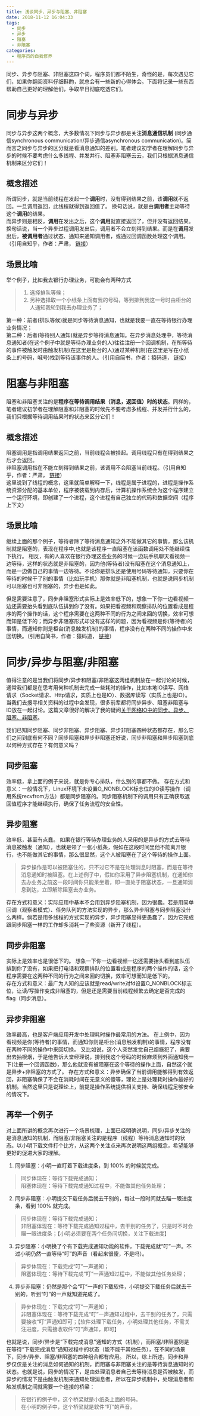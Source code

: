 ```yaml
---
title: 浅谈同步、异步与阻塞、非阻塞
date: 2018-11-12 16:04:33
tags:
  - 同步
  - 异步
  - 阻塞
  - 非阻塞
categories: 
  - 程序员的自我修养
---
```


同步、异步与阻塞、非阻塞这四个词，程序员们都不陌生，奇怪的是，每次遇见它们，如果你翻阅资料仔细斟酌，就总会有一些新的心得体会。下面将记录一些东西帮助自己更好的理解他们，争取早日彻底吃透它们。

# 同步与异步
同步与异步这两个概念，大多数情况下同步与异步都是关注**消息通信机制** (同步通信synchronous communication/异步通信asynchronous communication)。简而言之同步与异步的区分就是看消息通知的差别。笔者建议初学者在理解同步与异步的时候不要考虑什么多线程、并发并行、阻塞非阻塞云云，我们只根据消息通信机制来区分它们！
## 概念描述
所谓同步，就是当前线程在发起一个**调用**时，没有得到结果之前，该**调用**就不返回。一旦调用返回，此线程就得到返回值了。
换句话说，就是由**调用者**主动等待这个**调用**的结果。  
而异步则是相反，**调用**在发出之后，这个**调用**就直接返回了，但并没有返回结果。换句话说，当一个异步过程调用发出后，调用者不会立刻得到结果。而是在**调用**发出后，**被调用者**通过状态、通知来通知调用者，或通过回调函数处理这个调用。（引用自知乎，作者：严肃，
[链接](https://www.zhihu.com/question/19732473/answer/20851256)）
## 场景比喻
举个例子，比如我去银行办理业务，可能会有两种方式
>1. 选择排队等候；  
>2. 另种选择取一个小纸条上面有我的号码，等到排到我这一号时由柜台的人通知我轮到我去办理业务了；  

第一种：前者(排队等候)就是同步等待消息通知，也就是我要一直在等待银行办理业务情况；  
第二种：后者(等待别人通知)就是异步等待消息通知。在异步消息处理中，等待消息通知者(在这个例子中就是等待办理业务的人)往往注册一个回调机制，在所等待的事件被触发时由触发机制(在这里是柜台的人)通过某种机制(在这里是写在小纸条上的号码，喊号)找到等待该事件的人。（引用自简书，作者：猿码道，
[链接](https://www.jianshu.com/p/aed6067eeac9)）

# 阻塞与非阻塞
阻塞和非阻塞关注的是**程序在等待调用结果（消息，返回值）时的状态**。同样的，笔者建议初学者在理解阻塞和非阻塞的时候先不要考虑多线程、并发并行什么的，我们只根据等待调用结果时的状态来区分它们！
## 概念描述 
阻塞调用是指调用结果返回之前，当前线程会被挂起。调用线程只有在得到结果之后才会返回。  
非阻塞调用指在不能立刻得到结果之前，该调用不会阻塞当前线程。（引用自知乎，作者：严肃，
[链接](https://www.zhihu.com/question/19732473/answer/20851256)）  
这里说到了线程的概念，这里就简单解释一下，线程是属于进程的，进程是操作系统资源分配的基本单位，程序被装载到内存后，计算机操作系统会为这个程序建立一个运行环境，即创建了一个进程，这个进程有自己独立的代码和数据空间（程序上下文）
## 场景比喻
继续上面的那个例子，等待者除了等待消息通知之外不能做其它的事情，那么该机制就是阻塞的，表现在程序中,也就是该程序一直阻塞在该函数调用处不能继续往下执行。
相反，有的人喜欢在银行办理这些业务的时候一边玩手机聊天看视频一边等待，这样的状态就是非阻塞的，因为他(等待者)没有阻塞在这个消息通知上，而是一边做自己的事情一边等待。不论你是排队还是使用号码等待通知，只要你在等待的时候干了别的事情（比如玩手机）那你就是非阻塞机制，也就是说同步机制可以阻塞也可非阻塞的，异步也是如此。

但是需要注意了，同步非阻塞形式实际上是效率低下的，想象一下你一边看视频一边还需要抬头看到底队伍排到你了没有。如果把看视频和观察排队的位置看成是程序的两个操作的话，这个程序需要在这两种不同的行为之间来回的切换，效率可想而知是低下的；而异步非阻塞形式却没有这样的问题，因为看视频是你(等待者)的事情，而通知你则是柜台(消息触发机制)的事情，程序没有在两种不同的操作中来回切换。（引用自简书，作者：猿码道，
[链接](https://www.jianshu.com/p/aed6067eeac9)）

# 同步/异步与阻塞/非阻塞
值得注意的是当我们将同步/异步和阻塞/非阻塞这两组机制放在一起讨论的时候，通常我们都是在思考用何种机制去完成一些耗时的操作，比如本地IO读写、网络请求（Socket请求、Http请求，实质上也是IO）、数据库读写（实质上也是IO）。当我们去搜寻相关资料的过程中会发现，很多前辈都将同步异步、阻塞非阻塞与IO放在一起讨论。这篇文章很好的解决了我的疑问[关于网络IO中的同步、异步、阻塞、非阻塞](https://blog.csdn.net/suifeng3051/article/details/52779886)。

我们已知同步阻塞、同步非阻塞、异步阻塞、异步非阻塞四种状态都存在，那么它们之间到底有何不同？同步阻塞和异步非阻塞还好说，同步非阻塞和异步阻塞到底以何种方式存在？有何意义吗？
## 同步阻塞
效率低，拿上面的例子来说，就是你专心排队，什么别的事都不做。
存在方式和意义：一般情况下，Linux环境下未设置O_NONBLOCK标志位的IO读写操作（调用系统recvfrom方法）都是同步阻塞的。同步阻塞机制下的调用只有正确获取返回值程序才能继续执行，确保了任务流程的安全性。
## 异步阻塞
效率低，甚至有点蠢。
如果在银行等待办理业务的人采用的是异步的方式去等待消息被触发（通知），也就是领了一张小纸条，假如在这段时间里他不能离开银行，也不能做其它的事情，那么很显然，这个人被阻塞在了这个等待的操作上面。
>异步操作是可以被阻塞住的，只不过它不是在处理消息时阻塞，而是在等待消息通知时被阻塞。在上述例子中，假如你采用了异步阻塞机制，在通知你去办业务之前这一段时间你只能呆坐着，即一直处于阻塞状态，一旦通知消息到达，立即解除阻塞去办业务。  

存在方式和意义：实际应用中基本不会用到异步阻塞机制，因为很蠢。若是用简单回调（观察者模式）、任务队列的方法实现的异步，那么异步阻塞与同步阻塞没什么两样。倘若是用多线程的方式实现的异步，异步阻塞显得更愚蠢了，因为它完成跟同步阻塞一样的工作却多消耗一了些资源（新开了线程）。
## 同步非阻塞
实际上是效率也是很低下的。
想象一下你一边看视频一边还需要抬头看到底队伍排到你了没有，如果把打电话和观察排队的位置看成是程序的两个操作的话，这个程序需要在这两种不同的行为之间来回的切换，效率可想而知是低下的。  
存在方式和意义：最广为人知的应该就是read/write对fd设置O_NONBLOCK标志位，让读/写操作变成非阻塞的，但是还是需要当前线程频繁去确定是否完成的flag（同步消息）。
## 异步非阻塞
效率最高，也是客户端应用开发中处理耗时操作最常用的方法。
在上例中，因为看视频是你(等待者)的事情，而通知你则是柜台(消息触发机制)的事情，程序没有在两种不同的操作中来回切换。
又比如说，这个人突然发觉自己烟瘾犯了，需要出去抽根烟，于是他告诉大堂经理说，排到我这个号码的时候麻烦到外面通知我一下(注册一个回调函数)，那么他就没有被阻塞在这个等待的操作上面，自然这个就是异步+非阻塞的方式了。
存在方式和意义：异步确保了当前调用能够得到有效返回，非阻塞确保了不会在消耗时间在无意义的傻等，理论上是处理耗时操作最好的机制。当然这里只是说理论上，前提是操作系统提供相关支持、确保线程足够安全的情况下。
## 再举一个例子
对上面所讲的概念再次进行一个场景梳理，上面已经明确说明，同步/异步关注的是消息通知的机制，而阻塞/非阻塞关注的是程序（线程）等待消息通知时的状态。以小明下载文件打个比方，从这两个关注点来再次说明这两组概念，希望能够更好的促进大家的理解。
1. 同步阻塞：小明一直盯着下载进度条，到 100% 的时候就完成。
>同步体现在：等待下载完成通知；  
阻塞体现在：等待下载完成通知过程中，不能做其他任务处理；
2. 同步非阻塞：小明提交下载任务后就去干别的，每过一段时间就去瞄一眼进度条，看到 100% 就完成。
> 同步体现在：等待下载完成通知；  
非阻塞体现在：等待下载完成通知过程中，去干别的任务了，只是时不时会瞄一眼进度条；【小明必须要在两个任务间切换，关注下载进度】
3. 异步阻塞：小明换了个有下载完成通知功能的软件，下载完成就“叮”一声。不过小明仍然一直等待“叮”的声音（看起来很傻，不是吗）。
> 异步体现在：下载完成“叮”一声通知；  
阻塞体现在：等待下载完成“叮”一声通知过程中，不能做其他任务处理；
4. 异步非阻塞：仍然是那个会“叮”一声的下载软件，小明提交下载任务后就去干别的，听到“叮”的一声就知道完成了。
>异步体现在：下载完成“叮”一声通知；  
非阻塞体现在：等待下载完成“叮”一声通知过程中，去干别的任务了，只需要接收“叮”声通知即可；【软件处理下载任务，小明处理其他任务，不需关注进度，只需接收软件“叮”声通知，即可】

也就是说，同步/异步是“下载完成消息”通知的方式（机制），而阻塞/非阻塞则是在等待“下载完成消息”通知过程中的状态（能不能干其他任务），在不同的场景下，同步/异步、阻塞/非阻塞的四种组合都有应用。
所以，综上所述，同步和异步仅仅是关注的消息如何通知的机制，而阻塞与非阻塞关注的是等待消息通知时的状态。也就是说，同步的情况下，是由处理消息者自己去等待消息是否被触发，而异步的情况下是由触发机制来通知处理消息者，所以在异步机制中，处理消息者和触发机制之间就需要一个连接的桥梁：

>在银行的例子中，这个桥梁就是小纸条上面的号码。  
在小明的例子中，这个桥梁就是软件“叮”的声音。